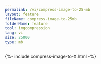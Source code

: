 ```yaml
---
permalink: /vi/compress-image-to-25-mb
layout: feature
fileName: compress-image-to-25mb
folderName: feature
tool: imgcompression
lang: vi
size: 25000
type: mb
---
```


{%- include compress-image-to-X.html -%}
